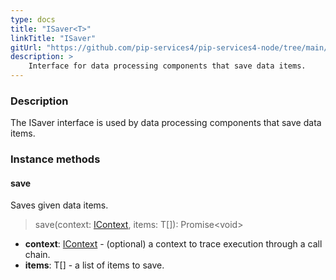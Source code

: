```yaml
---
type: docs
title: "ISaver<T>"
linkTitle: "ISaver"
gitUrl: "https://github.com/pip-services4/pip-services4-node/tree/main/pip-services4-persistence-node"
description: >
    Interface for data processing components that save data items.
---
```


### Description

The ISaver interface is used by data processing components that save data items.

### Instance methods

#### save
Saves given data items.

> save(context: [IContext](../../../components/context/icontext), items: T[]): Promise\<void\>

- **context**: [IContext](../../../components/context/icontext) - (optional) a context to trace execution through a call chain.
- **items**: T[] - a list of items to save.

